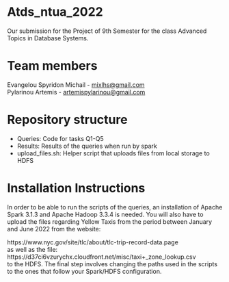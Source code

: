 # Atds_ntua_2022

Our submission for the Project of 9th Semester for the class Advanced Topics in Database Systems.

# Team members

Evangelou Spyridon Michail - mixlhs@gmail.com
<br>
Pylarinou Artemis - artemispylarinou@gmail.com

# Repository structure

- Queries: Code for tasks Q1-Q5
- Results: Results of the queries when run by spark
- upload_files.sh: Helper script that uploads files from local storage to HDFS

# Installation Instructions

In order to be able to run the scripts of the queries, an installation of Apache Spark 3.1.3 and Apache Hadoop 3.3.4 is needed. You will also have to upload the files
regarding Yellow Taxis from the period between January and June 2022 from the website:
<br>
<link>https://www.nyc.gov/site/tlc/about/tlc-trip-record-data.page</link>
<br>
as well as the file:
<br>
<link>https://d37ci6vzurychx.cloudfront.net/misc/taxi+_zone_lookup.csv</link>
<br>
to the HDFS. The final step involves changing the paths used in the scripts to the ones that follow your Spark/HDFS configuration.

